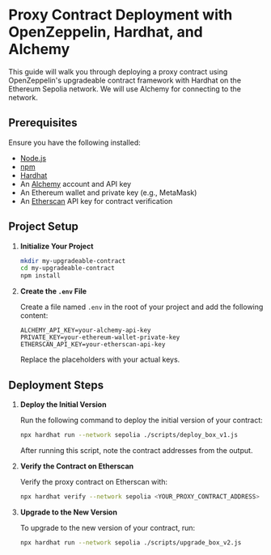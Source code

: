 # Proxy Contract Deployment with OpenZeppelin, Hardhat, and Alchemy

This guide will walk you through deploying a proxy contract using OpenZeppelin's upgradeable contract framework with Hardhat on the Ethereum Sepolia network. We will use Alchemy for connecting to the network.

## Prerequisites

Ensure you have the following installed:

- [Node.js](https://nodejs.org/)
- [npm](https://www.npmjs.com/)
- [Hardhat](https://hardhat.org/)
- An [Alchemy](https://www.alchemy.com/) account and API key
- An Ethereum wallet and private key (e.g., MetaMask)
- An [Etherscan](https://etherscan.io/) API key for contract verification

## Project Setup

1. **Initialize Your Project**

   ```bash
   mkdir my-upgradeable-contract
   cd my-upgradeable-contract
   npm install
   ```
2. **Create the `.env` File**

   Create a file named `.env` in the root of your project and add the following content:

   ```plaintext
   ALCHEMY_API_KEY=your-alchemy-api-key
   PRIVATE_KEY=your-ethereum-wallet-private-key
   ETHERSCAN_API_KEY=your-etherscan-api-key
   ```

   Replace the placeholders with your actual keys.

## Deployment Steps

1. **Deploy the Initial Version**

   Run the following command to deploy the initial version of your contract:

   ```bash
   npx hardhat run --network sepolia ./scripts/deploy_box_v1.js
   ```

   After running this script, note the contract addresses from the output.

2. **Verify the Contract on Etherscan**

   Verify the proxy contract on Etherscan with:

   ```bash
   npx hardhat verify --network sepolia <YOUR_PROXY_CONTRACT_ADDRESS>
   ```

3. **Upgrade to the New Version**

   To upgrade to the new version of your contract, run:

   ```bash
   npx hardhat run --network sepolia ./scripts/upgrade_box_v2.js
   ```

